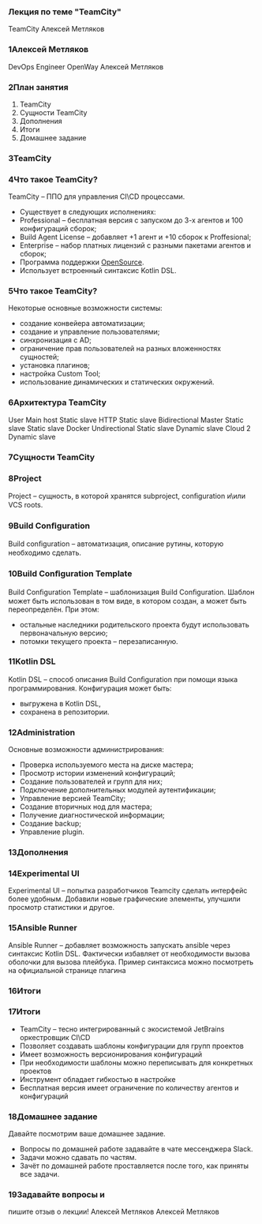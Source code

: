 ### Лекция по теме "TeamCity"

TeamCity
Алексей
Метляков

### 1Алексей Метляков
DevOps Engineer
OpenWay
Алексей Метляков

### 2План занятия
1. TeamCity
2. Сущности TeamCity
3. Дополнения
4. Итоги
5. Домашнее задание

### 3TeamCity

### 4Что такое TeamCity?
TeamCity – ППО для управления CI\CD процессами.
- Существует в следующих исполнениях:
 - Professional – бесплатная версия с запуском до 3-х агентов и 100 конфигураций сборок;
  - Build Agent License – добавляет +1 агент и
+10 сборок к Proffesional;
  - Enterprise – набор платных лицензий с разными пакетами агентов и сборок;
  - Программа поддержки [OpenSource](https://www.jetbrains.com/ru-ru/community/opensource/#support).
- Использует встроенный синтаксис Kotlin DSL.

### 5Что такое TeamCity?
Некоторые основные возможности системы:
- создание конвейера автоматизации;
- создание и управление пользователями;
- синхронизация с AD;
- ограничение прав пользователей на разных вложенностях сущностей;
- установка плагинов;
- настройка Custom Tool;
- использование динамических и статических окружений.

### 6Архитектура TeamCity
User
Main host
Static
slave
HTTP
Static
slave
Bidirectional
Master
Static
slave
Static
slave
Docker
Undirectional
Static
slave
Dynamic
slave
Cloud 2
Dynamic
slave

### 7Сущности TeamCity

### 8Project
Project – сущность, в которой хранятся subproject, conﬁguration
и\или VCS roots.

### 9Build Conﬁguration
Build conﬁguration – автоматизация, описание рутины, которую
необходимо сделать.

### 10Build Conﬁguration Template
Build Conﬁguration Template – шаблонизация Build Conﬁguration.
Шаблон может быть использован в том виде, в котором создан,
а может быть переопределён.
При этом:
- остальные наследники родительского проекта будут использовать первоначальную версию;
- потомки текущего проекта – перезаписанную.

### 11Kotlin DSL
Kotlin DSL – способ описания Build Conﬁguration при помощи языка
программирования.
Конфигурация может быть:
- выгружена в Kotlin DSL,
- сохранена в репозитории.

### 12Administration
Основные возможности администрирования:
- Проверка используемого места на диске мастера;
- Просмотр истории изменений конфигураций;
- Создание пользователей и групп для них;
- Подключение дополнительных модулей аутентификации;
- Управление версией TeamCity;
- Создание вторичных нод для мастера;
- Получение диагностической информации;
- Создание backup;
- Управление plugin.

### 13Дополнения

### 14Experimental UI
Experimental UI – попытка разработчиков Teamcity сделать
интерфейс более удобным.
Добавили новые графические элементы, улучшили просмотр
статистики и другое.

### 15Ansible Runner
Ansible Runner – добавляет возможность запускать ansible через
синтаксис Kotlin DSL.
Фактически избавляет от необходимости вызова оболочки для
вызова плейбука.
Пример синтаксиса можно посмотреть на официальной странице
плагина

### 16Итоги

### 17Итоги
- TeamCity – тесно интегрированный с экосистемой JetBrains
оркестровщик CI\CD
- Позволяет создавать шаблоны конфигурации для групп
проектов
- Имеет возможность версионирования конфигураций
- При необходимости шаблоны можно переписывать для
конкретных проектов
- Инструмент обладает гибкостью в настройке
- Бесплатная версия имеет ограничение по количеству агентов и
конфигураций

### 18Домашнее задание
Давайте посмотрим ваше домашнее задание.
- Вопросы по домашней работе задавайте в чате мессенджера
Slack.
- Задачи можно сдавать по частям.
- Зачёт по домашней работе проставляется после того, как приняты все задачи.

### 19Задавайте вопросы и
пишите отзыв о лекции!
Алексей Метляков
Алексей Метляков
